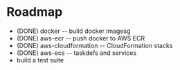 # Roadmap

- (DONE) docker -- build docker imagesg
- (DONE) aws-ecr -- push docker to AWS ECR
- (DONE) aws-cloudformation -- CloudFormation stacks
- (DONE) aws-ecs -- taskdefs and services
- build a test suite
